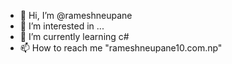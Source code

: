 - 👋 Hi, I’m @rameshneupane
- 👀 I’m interested in ...
- 🌱 I’m currently learning c# 
- 📫 How to reach me "rameshneupane10.com.np"

<!---
rameshneupane10/rameshneupane10 is a ✨ special ✨ repository because its `README.md` (this file) appears on your GitHub profile.
You can click the Preview link to take a look at your changes.
--->
